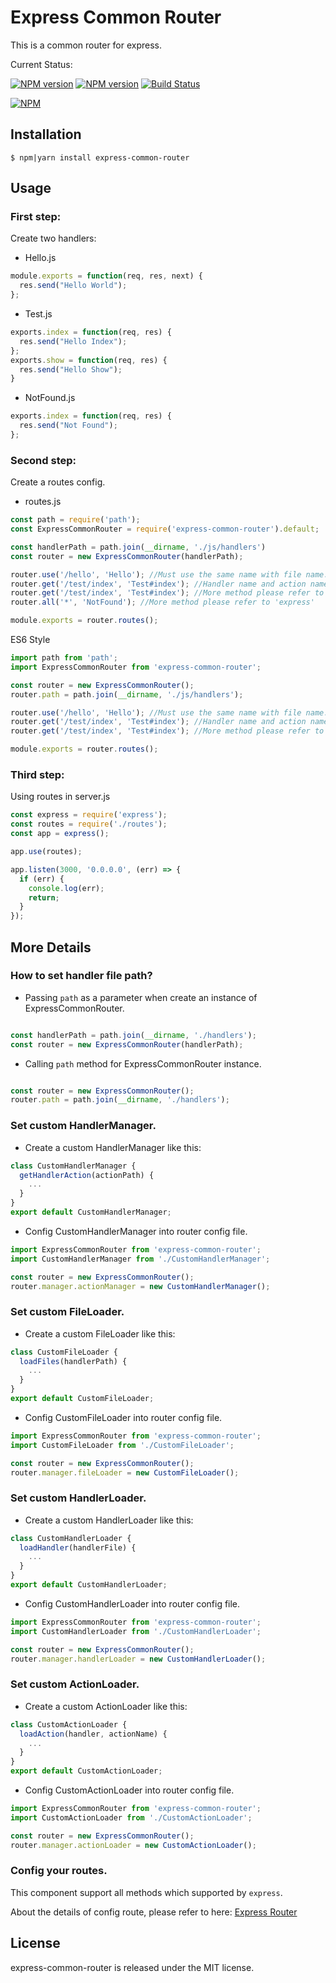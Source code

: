 # Express Common Router

This is a common router for express.

Current Status:

[![NPM version](https://img.shields.io/npm/v/express-common-router.svg)](https://npmjs.org/package/express-common-router)
[![NPM version](https://img.shields.io/npm/dm/express-common-router.svg)](https://npmjs.org/package/express-common-router)
[![Build Status](https://travis-ci.org/jsmodule/express-common-router.svg?branch=master)](https://travis-ci.org/jsmodule/express-common-router)

[![NPM](https://nodei.co/npm/express-common-router.png?downloads=true&downloadRank=true&stars=true)](https://nodei.co/npm/express-common-router/)

## Installation

```
$ npm|yarn install express-common-router
```

## Usage

### First step:

Create two handlers:

* Hello.js

```js
module.exports = function(req, res, next) {
  res.send("Hello World");
};
```

* Test.js

```js
exports.index = function(req, res) {
  res.send("Hello Index");
};
exports.show = function(req, res) {
  res.send("Hello Show");
}
```

* NotFound.js

```js
exports.index = function(req, res) {
  res.send("Not Found");
};
```

### Second step:

Create a routes config.

* routes.js

```js
const path = require('path');
const ExpressCommonRouter = require('express-common-router').default;

const handlerPath = path.join(__dirname, './js/handlers')
const router = new ExpressCommonRouter(handlerPath);

router.use('/hello', 'Hello'); //Must use the same name with file name.
router.get('/test/index', 'Test#index'); //Handler name and action name separated by '#'
router.get('/test/index', 'Test#index'); //More method please refer to 'express'
router.all('*', 'NotFound'); //More method please refer to 'express'

module.exports = router.routes();
```

ES6 Style

```js
import path from 'path';
import ExpressCommonRouter from 'express-common-router';

const router = new ExpressCommonRouter();
router.path = path.join(__dirname, './js/handlers');

router.use('/hello', 'Hello'); //Must use the same name with file name.
router.get('/test/index', 'Test#index'); //Handler name and action name separated by '#'
router.get('/test/index', 'Test#index'); //More method please refer to 'express'

module.exports = router.routes();
```

### Third step:

Using routes in server.js

```js
const express = require('express');
const routes = require('./routes');
const app = express();

app.use(routes);

app.listen(3000, '0.0.0.0', (err) => {
  if (err) {
    console.log(err);
    return;
  }
});

```

## More Details

### How to set handler file path?

* Passing `path` as a parameter when create an instance of ExpressCommonRouter.

```js

const handlerPath = path.join(__dirname, './handlers');
const router = new ExpressCommonRouter(handlerPath);
```

* Calling `path` method for ExpressCommonRouter instance.

```js

const router = new ExpressCommonRouter();
router.path = path.join(__dirname, './handlers');
```

### Set custom HandlerManager.

* Create a custom HandlerManager like this:

```js
class CustomHandlerManager {
  getHandlerAction(actionPath) {
    ...
  }
}
export default CustomHandlerManager;
```

* Config CustomHandlerManager into router config file.

```js
import ExpressCommonRouter from 'express-common-router';
import CustomHandlerManager from './CustomHandlerManager';

const router = new ExpressCommonRouter();
router.manager.actionManager = new CustomHandlerManager();
```

### Set custom FileLoader.

* Create a custom FileLoader like this:

```js
class CustomFileLoader {
  loadFiles(handlerPath) {
    ...
  }
}
export default CustomFileLoader;
```

* Config CustomFileLoader into router config file.

```js
import ExpressCommonRouter from 'express-common-router';
import CustomFileLoader from './CustomFileLoader';

const router = new ExpressCommonRouter();
router.manager.fileLoader = new CustomFileLoader();
```

### Set custom HandlerLoader.

* Create a custom HandlerLoader like this:

```js
class CustomHandlerLoader {
  loadHandler(handlerFile) {
    ...
  }
}
export default CustomHandlerLoader;
```

* Config CustomHandlerLoader into router config file.

```js
import ExpressCommonRouter from 'express-common-router';
import CustomHandlerLoader from './CustomHandlerLoader';

const router = new ExpressCommonRouter();
router.manager.handlerLoader = new CustomHandlerLoader();
```

### Set custom ActionLoader.

* Create a custom ActionLoader like this:

```js
class CustomActionLoader {
  loadAction(handler, actionName) {
    ...
  }
}
export default CustomActionLoader;
```

* Config CustomActionLoader into router config file.

```js
import ExpressCommonRouter from 'express-common-router';
import CustomActionLoader from './CustomActionLoader';

const router = new ExpressCommonRouter();
router.manager.actionLoader = new CustomActionLoader();
```


### Config your routes.

This component support all methods which supported by `express`.

About the details of config route, please refer to here: [Express Router](http://www.expressjs.com.cn/guide/routing.html)

## License

express-common-router is released under the MIT license.
